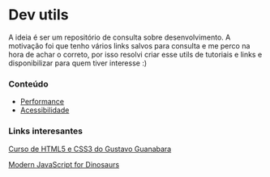 # Dev utils

A ideia é ser um repositório de consulta sobre desenvolvimento. A motivação foi que tenho vários links salvos para consulta e me perco na hora de achar o correto, por isso resolvi criar esse utils de tutoriais e links e disponibilizar para quem tiver interesse :)

### Conteúdo

- [Performance](performance/index.md)
- [Acessibilidade](accessibility.md)


### Links interesantes

[Curso de HTML5 e CSS3 do Gustavo Guanabara](https://github.com/gustavoguanabara/html-css)

[Modern JavaScript for Dinosaurs](https://peterxjang.com/blog/modern-javascript-explained-for-dinosaurs.html)
